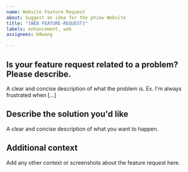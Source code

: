 ```yaml
---
name: Website Feature Request
about: Suggest an idea for the pView Website
title: "[WEB FEATURE-REQUEST]"
labels: enhancement, web
assignees: K0wang

---
```


## Is your feature request related to a problem? Please describe.

A clear and concise description of what the problem is. Ex. I'm always frustrated when [...]


## Describe the solution you'd like

A clear and concise description of what you want to happen.


## Additional context
Add any other context or screenshots about the feature request here.
